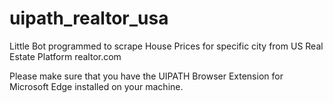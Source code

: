 # uipath_realtor_usa
Little Bot programmed to scrape House Prices for specific city from US Real Estate Platform realtor.com

Please make sure that you have the UIPATH Browser Extension for Microsoft Edge installed on your machine.
